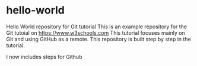 # hello-world
Hello World repository for Git tutorial
This is an example repository for the Git tutoial on https://www.w3schools.com
This tutorial focuses mainly on Git and using GitHub as a remote.
This repository is built step by step in the tutorial.

I now includes steps for Github
